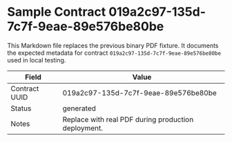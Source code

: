 # Sample Contract 019a2c97-135d-7c7f-9eae-89e576be80be

This Markdown file replaces the previous binary PDF fixture. It documents the expected metadata for contract `019a2c97-135d-7c7f-9eae-89e576be80be` used in local testing.

| Field | Value |
| --- | --- |
| Contract UUID | 019a2c97-135d-7c7f-9eae-89e576be80be |
| Status | generated |
| Notes | Replace with real PDF during production deployment. |

